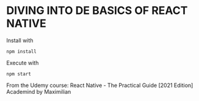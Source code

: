 # DIVING INTO DE BASICS OF REACT NATIVE

Install with

```npm install```

Execute with

```npm start```

From the Udemy course: React Native - The Practical Guide [2021 Edition]
Academind by Maximilian
